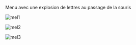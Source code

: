 Menu avec une explosion de lettres au passage de la souris

![mel1](https://user-images.githubusercontent.com/45632518/83784974-ebcfff80-a690-11ea-8478-8bdc0167e72c.png)

![mel2](https://user-images.githubusercontent.com/45632518/83784976-ec689600-a690-11ea-9c55-37c153bee8da.png)

![mel3](https://user-images.githubusercontent.com/45632518/83784969-eb376900-a690-11ea-823f-190b470857e6.png)
